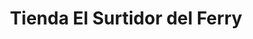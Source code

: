 ---
title: "Tienda El Surtidor del Ferry"
url: /barranquilla/tienda-el-surtidor-del-ferry/
shop: comodidad
---